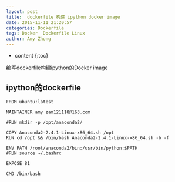 ```yaml
---
layout: post
title:  dockerfile 构建 ipython docker image
date: 2015-11-11 21:20:57
categories: Dockerfile
tags: Docker  Dockerfile Linux
author: Amy Zhong
---
```



* content
{:toc}


编写dockerfile构建ipython的Docker image




## ipython的dockerfile

```
FROM ubuntu:latest

MAINTAINER amy zam121118@163.com

#RUN mkdir -p /opt/anaconda2/

COPY Anaconda2-2.4.1-Linux-x86_64.sh /opt
RUN cd /opt && /bin/bash Anaconda2-2.4.1-Linux-x86_64.sh -b -f

ENV PATH /root/anaconda2/bin:/usr/bin/python:$PATH
#RUN source ~/.bashrc

EXPOSE 81

CMD /bin/bash

```